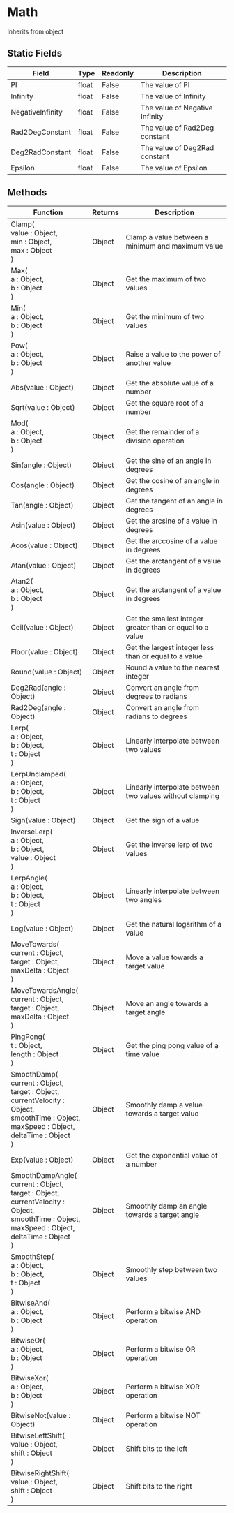 # Math
Inherits from object
## Static Fields
|Field|Type|Readonly|Description|
|---|---|---|---|
|PI|float|False|The value of PI|
|Infinity|float|False|The value of Infinity|
|NegativeInfinity|float|False|The value of Negative Infinity|
|Rad2DegConstant|float|False|The value of Rad2Deg constant|
|Deg2RadConstant|float|False|The value of Deg2Rad constant|
|Epsilon|float|False|The value of Epsilon|
## Methods
|Function|Returns|Description|
|---|---|---|
|Clamp(<br/>value : Object,<br/>min : Object,<br/>max : Object<br/>)|Object|Clamp a value between a minimum and maximum value|
|Max(<br/>a : Object,<br/>b : Object<br/>)|Object|Get the maximum of two values|
|Min(<br/>a : Object,<br/>b : Object<br/>)|Object|Get the minimum of two values|
|Pow(<br/>a : Object,<br/>b : Object<br/>)|Object|Raise a value to the power of another value|
|Abs(value : Object)|Object|Get the absolute value of a number|
|Sqrt(value : Object)|Object|Get the square root of a number|
|Mod(<br/>a : Object,<br/>b : Object<br/>)|Object|Get the remainder of a division operation|
|Sin(angle : Object)|Object|Get the sine of an angle in degrees|
|Cos(angle : Object)|Object|Get the cosine of an angle in degrees|
|Tan(angle : Object)|Object|Get the tangent of an angle in degrees|
|Asin(value : Object)|Object|Get the arcsine of a value in degrees|
|Acos(value : Object)|Object|Get the arccosine of a value in degrees|
|Atan(value : Object)|Object|Get the arctangent of a value in degrees|
|Atan2(<br/>a : Object,<br/>b : Object<br/>)|Object|Get the arctangent of a value in degrees|
|Ceil(value : Object)|Object|Get the smallest integer greater than or equal to a value|
|Floor(value : Object)|Object|Get the largest integer less than or equal to a value|
|Round(value : Object)|Object|Round a value to the nearest integer|
|Deg2Rad(angle : Object)|Object|Convert an angle from degrees to radians|
|Rad2Deg(angle : Object)|Object|Convert an angle from radians to degrees|
|Lerp(<br/>a : Object,<br/>b : Object,<br/>t : Object<br/>)|Object|Linearly interpolate between two values|
|LerpUnclamped(<br/>a : Object,<br/>b : Object,<br/>t : Object<br/>)|Object|Linearly interpolate between two values without clamping|
|Sign(value : Object)|Object|Get the sign of a value|
|InverseLerp(<br/>a : Object,<br/>b : Object,<br/>value : Object<br/>)|Object|Get the inverse lerp of two values|
|LerpAngle(<br/>a : Object,<br/>b : Object,<br/>t : Object<br/>)|Object|Linearly interpolate between two angles|
|Log(value : Object)|Object|Get the natural logarithm of a value|
|MoveTowards(<br/>current : Object,<br/>target : Object,<br/>maxDelta : Object<br/>)|Object|Move a value towards a target value|
|MoveTowardsAngle(<br/>current : Object,<br/>target : Object,<br/>maxDelta : Object<br/>)|Object|Move an angle towards a target angle|
|PingPong(<br/>t : Object,<br/>length : Object<br/>)|Object|Get the ping pong value of a time value|
|SmoothDamp(<br/>current : Object,<br/>target : Object,<br/>currentVelocity : Object,<br/>smoothTime : Object,<br/>maxSpeed : Object,<br/>deltaTime : Object<br/>)|Object|Smoothly damp a value towards a target value|
|Exp(value : Object)|Object|Get the exponential value of a number|
|SmoothDampAngle(<br/>current : Object,<br/>target : Object,<br/>currentVelocity : Object,<br/>smoothTime : Object,<br/>maxSpeed : Object,<br/>deltaTime : Object<br/>)|Object|Smoothly damp an angle towards a target angle|
|SmoothStep(<br/>a : Object,<br/>b : Object,<br/>t : Object<br/>)|Object|Smoothly step between two values|
|BitwiseAnd(<br/>a : Object,<br/>b : Object<br/>)|Object|Perform a bitwise AND operation|
|BitwiseOr(<br/>a : Object,<br/>b : Object<br/>)|Object|Perform a bitwise OR operation|
|BitwiseXor(<br/>a : Object,<br/>b : Object<br/>)|Object|Perform a bitwise XOR operation|
|BitwiseNot(value : Object)|Object|Perform a bitwise NOT operation|
|BitwiseLeftShift(<br/>value : Object,<br/>shift : Object<br/>)|Object|Shift bits to the left|
|BitwiseRightShift(<br/>value : Object,<br/>shift : Object<br/>)|Object|Shift bits to the right|

